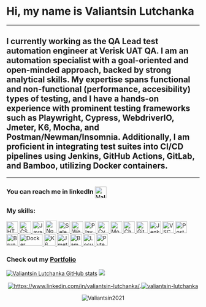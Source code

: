  # Hi, my name is Valiantsin Lutchanka
_________________
## I currently working as the QA Lead test automation engineer at Verisk UAT QA. I am an automation specialist with a goal-oriented and open-minded approach, backed by strong analytical skills. My expertise spans functional and non-functional (performance, accesibility) types of testing, and I have a hands-on experience with prominent testing frameworks such as Playwright, Cypress, WebdriverIO, Jmeter, K6, Mocha, and Postman/Newman/Insomnia. Additionally, I am proficient in integrating test suites into CI/CD pipelines using Jenkins, GitHub Actions, GitLab, and Bamboo, utilizing Docker containers.
_________________
### You can reach me in linkedIn  <a href="https://www.linkedin.com/in/valiantsin-lutchanka/" target="blank"><img align="center" src="https://cdn.iconscout.com/icon/free/png-64/linkedin-2752135-2284952.png" alt="Valiantsin Lutchanka" height="30" width="30" /></a>

### My skills:
<a href="https://www.w3.org/html/" target="_blank" rel="noreferrer"> <img src="https://cdn.iconscout.com/icon/free/png-64/html-3628838-3030115.png" alt="HTML" width="30" height="30"/> </a> 
<a href="https://www.w3.org/Style/CSS/Overview.en.html" target="_blank" rel="noreferrer"> <img src="https://cdn.iconscout.com/icon/free/png-64/css3-11-1175239.png" alt="CSS" width="30" height="30"/> </a> 
<a href="https://www.javascript.com/" target="_blank" rel="noreferrer"> <img src="https://cdn.iconscout.com/icon/free/png-64/javascript-2752148-2284965.png" alt="JavaScript" width="30" height="30"/> </a>
<a href="https://nodejs.dev/" target="_blank" rel="noreferrer"> <img src="https://cdn.iconscout.com/icon/free/png-64/node-js-1174925.png" alt="NodeJS" width="30" height="32"/> </a> 
<a href="https://www.selenium.dev/" target="_blank" rel="noreferrer"> <img src="https://www.edureka.co/blog/content/ver.1554792280/uploads/2019/04/Selenium-logo-QTP-vs-Selenium-Edureka-300x270.png" alt="Selenium Webdriver" width="30" height="30"/> </a>
<a href="https://webdriver.io/" target="_blank" rel="noreferrer"> <img src="https://webdriver.io/img/logo-webdriver-io.png" alt="WebdriverIO" width="30" height="30"/> </a>
<a href="https://playwright.dev/" target="_blank" rel="noreferrer"> <img src="https://playwright.dev/img/playwright-logo.svg" alt="Playwright" width="30" height="30"/> </a>
<a href="https://www.cypress.io/" target="_blank" rel="noreferrer"> <img src="https://yt3.ggpht.com/iD0oePTGV8tZwEEP_WEG2rvyNiQAVfmjhawFMCj17ARjjmw-J70k9NDjSE5QTzD9Vk3ayBU=s900-c-k-c0x00ffffff-no-rj" alt="CypressIO" width="30" height="30"/> </a>
<a href="https://mochajs.org/" target="_blank" rel="noreferrer"> <img src="https://cdn.iconscout.com/icon/free/png-64/mocha-1-1175012.png" alt="Mocha" width="30" height="30"/> </a>
<a href="https://www.chaijs.com/" target="_blank" rel="noreferrer"> <img src="https://encrypted-tbn0.gstatic.com/images?q=tbn:ANd9GcSlLRYIFxJ1UZDgQSQZ1kR47NuzaHdB0bQtmYwnfyLvmQ&s" alt="ChaiJS" width="30" height="30"/> </a>
<a href="https://git-scm.com/" target="_blank" rel="noreferrer"> <img src="https://icon-library.com/images/git-icon/git-icon-6.jpg" alt="Git" width="30" height="30"/> </a>
<a href="https://www.jenkins.io/" target="_blank" rel="noreferrer"> <img src="https://icon-library.com/images/jenkins-icon/jenkins-icon-17.jpg" alt="Jenkins" width="30" height="30"/> </a>
<a href="https://code.visualstudio.com/" target="_blank" rel="noreferrer"> <img src="https://cdn.iconscout.com/icon/free/png-64/visual-studio-code-3251603-2724650.png" alt="VSCode" width="30" height="30"/> </a>
<a href="https://www.postman.com/" target="_blank" rel="noreferrer"> <img src="https://cdn.iconscout.com/icon/free/png-64/postman-3628992-3030217.png" alt="Postman" width="30" height="30"/> </a>
<a href="https://docs.usebruno.com/" target="_blank" rel="noreferrer"> <img src="https://docs.usebruno.com/bruno.svg" alt="Bruno" width="30" height="30"/> </a>
<a href="https://www.docker.com/" target="_blank" rel="noreferrer"> <img src="https://1000logos.net/wp-content/uploads/2021/11/Docker-Logo-2013.png" alt="Docker" width="60" height="30"/> </a>
<a href="https://k6.io/" target="_blank" rel="noreferrer"> <img src="https://grafana.com/static/assets/img/logos/grafana-k6-logo.svg" alt="K6" width="30" height="30"/> </a>
<a href="https://jmeter.apache.org/" target="_blank" rel="noreferrer"> <img src="https://jmeter.apache.org/images/apple-touch-icon.png" alt="Jmeter" width="30" height="30"/> </a>
<a href="https://www.atlassian.com/software/bamboo" target="_blank" rel="noreferrer"> <img src="https://cdn.icon-icons.com/icons2/2699/PNG/512/atlassian_bamboo_logo_icon_168564.png" alt="Bamboo" width="30" height="30"/> </a>
<a href="https://locust.io/" target="_blank" rel="noreferrer"> <img src="https://miro.medium.com/v2/resize:fit:500/1*iHbPgMP5K4WWaP2RDBD37w.png" alt="Locust" width="30" height="30"/> </a>
<a href="https://docs.pytest.org/en/8.0.x/" target="_blank" rel="noreferrer"> <img src="https://reverbc.gallerycdn.vsassets.io/extensions/reverbc/vscode-pytest/0.1.1/1617123275355/Microsoft.VisualStudio.Services.Icons.Default" alt="Pytest" width="30" height="30"/> </a>

### Check out my [Portfolio](https://valiantsin2021.github.io/Portfolio-Valentin/)

[![Valiantsin Lutchanka GitHub stats](https://github-readme-stats.vercel.app/api?username=Valiantsin2021&show_icons=true&theme=transparent)](https://github.com/Valiantsin2021/github-readme-stats) <img src="https://github-readme-stats.vercel.app/api/top-langs?username=Valiantsin2021&layout=compact"/>

<p align="center">
    <a href="https://www.linkedin.com/in/valiantsin-lutchanka/" target="blank">
        <img align="center" src="https://img.shields.io/badge/-valiantsinlutchanka-blue?style=flat-square&logo=Linkedin&logoColor=white&link=https://www.linkedin.com/in/valiantsin-lutchanka/" alt="https://www.linkedin.com/in/valiantsin-lutchanka/" />
    </a>
    <a href="https://github.com/Valiantsin2021" target="blank">
        <img align="center" src="https://img.shields.io/github/followers/Valiantsin2021?label=follow&style=social" alt="valiantsin-lutchanka" />
    </a>
</p>

<p align="center">
    <img align="center" src="https://komarev.com/ghpvc/?username=Valiantsin2021" alt="Valiantsin2021" />
</p>

